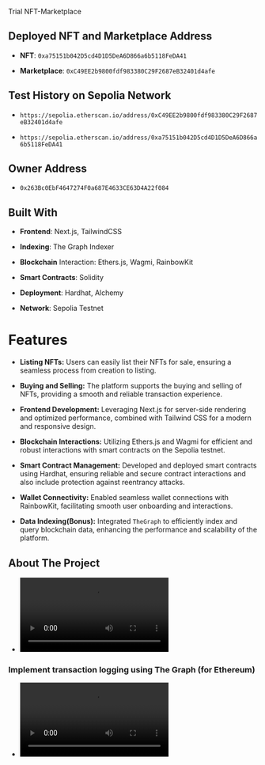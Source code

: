 Trial NFT-Marketplace

## Deployed NFT and Marketplace Address

- **NFT**: `0xa75151b042D5cd4D1D5DeA6D866a6b5118FeDA41`

- **Marketplace**: `0xC49EE2b9800fdf983380C29F2687eB32401d4afe`


## Test History on Sepolia Network

- `https://sepolia.etherscan.io/address/0xC49EE2b9800fdf983380C29F2687eB32401d4afe`

- `https://sepolia.etherscan.io/address/0xa75151b042D5cd4D1D5DeA6D866a6b5118FeDA41`


## Owner Address

- `0x263Bc0EbF4647274F0a687E4633CE63D4A22f084`


## Built With

- **Frontend**: Next.js, TailwindCSS

- **Indexing**: The Graph Indexer

- **Blockchain** Interaction: Ethers.js, Wagmi, RainbowKit

- **Smart Contracts**: Solidity

- **Deployment**: Hardhat, Alchemy

- **Network**: Sepolia Testnet


# Features 

- **Listing NFTs:** Users can easily list their NFTs for sale, ensuring a seamless process from creation to listing.

- **Buying and Selling:** The platform supports the buying and selling of NFTs, providing a smooth and reliable transaction experience.

- **Frontend Development:** Leveraging Next.js for server-side rendering and optimized performance, combined with Tailwind CSS for a modern and responsive design.

- **Blockchain Interactions:** Utilizing Ethers.js and Wagmi for efficient and robust interactions with smart contracts on the Sepolia testnet.

- **Smart Contract Management:** Developed and deployed smart contracts using Hardhat, ensuring reliable and secure contract interactions and also include protection against reentrancy attacks.

- **Wallet Connectivity:** Enabled seamless wallet connections with RainbowKit, facilitating smooth user onboarding and interactions.

- **Data Indexing(Bonus):** Integrated `TheGraph` to efficiently index and query blockchain data, enhancing the performance and scalability of the platform.

## About The Project 

- ![Demo](https://github.com/real-venus/Trial-NFT-Marketplace/blob/main/public/video2.mp4)
 ### Implement transaction logging using The Graph (for Ethereum)
- <video src="./public/video2.mp4"></video>

